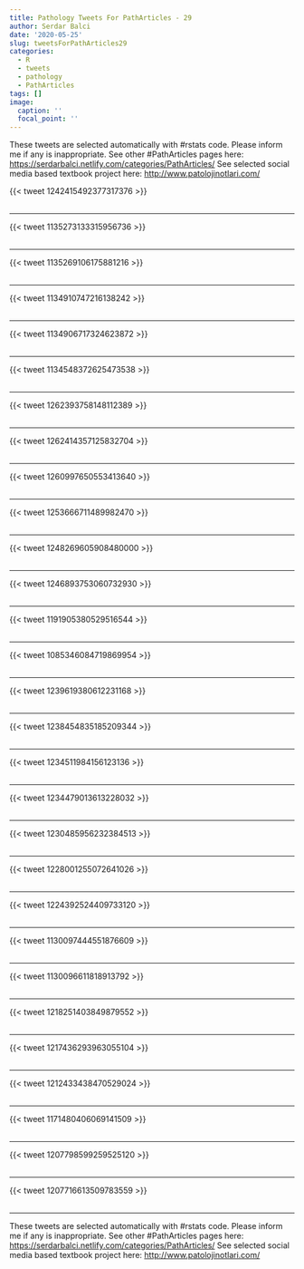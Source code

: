 ```yaml
---
title: Pathology Tweets For PathArticles - 29
author: Serdar Balci
date: '2020-05-25'
slug: tweetsForPathArticles29
categories:
  - R
  - tweets
  - pathology
  - PathArticles
tags: []
image:
  caption: ''
  focal_point: ''
---
```



These tweets are selected automatically with #rstats code. Please inform me if any is inappropriate.
See other #PathArticles pages here: https://serdarbalci.netlify.com/categories/PathArticles/ 
See selected social media based textbook project here: http://www.patolojinotlari.com/

{{< tweet 1242415492377317376 >}}
<br>
<br>
<hr>
{{< tweet 1135273133315956736 >}}
<br>
<br>
<hr>
{{< tweet 1135269106175881216 >}}
<br>
<br>
<hr>
{{< tweet 1134910747216138242 >}}
<br>
<br>
<hr>
{{< tweet 1134906717324623872 >}}
<br>
<br>
<hr>
{{< tweet 1134548372625473538 >}}
<br>
<br>
<hr>
{{< tweet 1262393758148112389 >}}
<br>
<br>
<hr>
{{< tweet 1262414357125832704 >}}
<br>
<br>
<hr>
{{< tweet 1260997650553413640 >}}
<br>
<br>
<hr>
{{< tweet 1253666711489982470 >}}
<br>
<br>
<hr>
{{< tweet 1248269605908480000 >}}
<br>
<br>
<hr>
{{< tweet 1246893753060732930 >}}
<br>
<br>
<hr>
{{< tweet 1191905380529516544 >}}
<br>
<br>
<hr>
{{< tweet 1085346084719869954 >}}
<br>
<br>
<hr>
{{< tweet 1239619380612231168 >}}
<br>
<br>
<hr>
{{< tweet 1238454835185209344 >}}
<br>
<br>
<hr>
{{< tweet 1234511984156123136 >}}
<br>
<br>
<hr>
{{< tweet 1234479013613228032 >}}
<br>
<br>
<hr>
{{< tweet 1230485956232384513 >}}
<br>
<br>
<hr>
{{< tweet 1228001255072641026 >}}
<br>
<br>
<hr>
{{< tweet 1224392524409733120 >}}
<br>
<br>
<hr>
{{< tweet 1130097444551876609 >}}
<br>
<br>
<hr>
{{< tweet 1130096611818913792 >}}
<br>
<br>
<hr>
{{< tweet 1218251403849879552 >}}
<br>
<br>
<hr>
{{< tweet 1217436293963055104 >}}
<br>
<br>
<hr>
{{< tweet 1212433438470529024 >}}
<br>
<br>
<hr>
{{< tweet 1171480406069141509 >}}
<br>
<br>
<hr>
{{< tweet 1207798599259525120 >}}
<br>
<br>
<hr>
{{< tweet 1207716613509783559 >}}
<br>
<br>
<hr>


These tweets are selected automatically with #rstats code. Please inform me if any is inappropriate.
See other #PathArticles pages here: https://serdarbalci.netlify.com/categories/PathArticles/ 
See selected social media based textbook project here: http://www.patolojinotlari.com/
